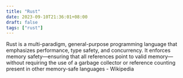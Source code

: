 ```yaml
---
title: "Rust"
date: 2023-09-10T21:36:01+08:00
draft: false
tags: ["rust"]
---
```


Rust is a multi-paradigm, general-purpose programming language that emphasizes performance, type safety, and concurrency. It enforces memory safety—ensuring that all references point to valid memory—without requiring the use of a garbage collector or reference counting present in other memory-safe languages - Wikipedia
